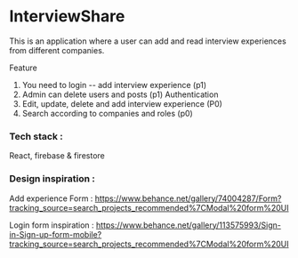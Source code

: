 # InterviewShare

This is an application where a user can add and read interview experiences from different companies.

Feature

1. You need to login -- add interview experience (p1)
2. Admin can delete users and posts (p1) Authentication
3. Edit, update, delete and add interview experience (P0)
4. Search according to companies and roles (p0)

### Tech stack : 

React, firebase & firestore

### Design inspiration : 

Add experience  Form : https://www.behance.net/gallery/74004287/Form?tracking_source=search_projects_recommended%7CModal%20form%20UI

Login form inspiration : https://www.behance.net/gallery/113575993/Sign-in-Sign-up-form-mobile?tracking_source=search_projects_recommended%7CModal%20form%20UI
